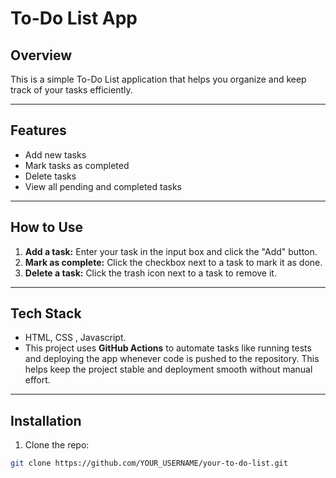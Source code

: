 # To-Do List App

## Overview

This is a simple To-Do List application that helps you organize and keep track of your tasks efficiently.

---

## Features

- Add new tasks
- Mark tasks as completed
- Delete tasks
- View all pending and completed tasks

---

## How to Use

1. **Add a task:** Enter your task in the input box and click the "Add" button.  
2. **Mark as complete:** Click the checkbox next to a task to mark it as done.  
3. **Delete a task:** Click the trash icon next to a task to remove it.

---

## Tech Stack

- HTML, CSS , Javascript.
- This project uses **GitHub Actions** to automate tasks like running tests and deploying the app whenever code is pushed to the repository. This helps keep the project stable and deployment smooth without manual effort.


---

## Installation

1. Clone the repo:

```bash
git clone https://github.com/YOUR_USERNAME/your-to-do-list.git
